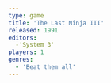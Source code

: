 ```yaml
---
type: game
title: 'The Last Ninja III'
released: 1991
editors: 
  -'System 3'
players: 1
genres:
  - 'Beat them all'
---
```

